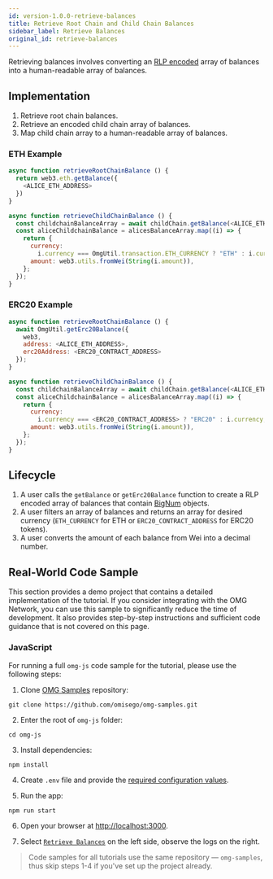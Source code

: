 ```yaml
---
id: version-1.0.0-retrieve-balances
title: Retrieve Root Chain and Child Chain Balances
sidebar_label: Retrieve Balances
original_id: retrieve-balances
---
```


Retrieving balances involves converting an [RLP encoded](https://github.com/ethereum/wiki/wiki/RLP) array of balances into a human-readable array of balances.

## Implementation

1. Retrieve root chain balances.
2. Retrieve an encoded child chain array of balances.
3. Map child chain array to a human-readable array of balances.

### ETH Example

<!--DOCUSAURUS_CODE_TABS-->
<!-- JavaScript -->

```js
async function retrieveRootChainBalance () {
  return web3.eth.getBalance({
    <ALICE_ETH_ADDRESS>
  })
}

async function retrieveChildChainBalance () {
  const childchainBalanceArray = await childChain.getBalance(<ALICE_ETH_ADDRESS>);
  const aliceChildchainBalance = alicesBalanceArray.map((i) => {
    return {
      currency:
        i.currency === OmgUtil.transaction.ETH_CURRENCY ? "ETH" : i.currency,
      amount: web3.utils.fromWei(String(i.amount)),
    };
  });
}
```

<!--END_DOCUSAURUS_CODE_TABS-->

### ERC20 Example

<!--DOCUSAURUS_CODE_TABS-->
<!-- JavaScript -->

```js
async function retrieveRootChainBalance () {
  await OmgUtil.getErc20Balance({
    web3,
    address: <ALICE_ETH_ADDRESS>,
    erc20Address: <ERC20_CONTRACT_ADDRESS>
  });
}

async function retrieveChildChainBalance () {
  const childchainBalanceArray = await childChain.getBalance(<ALICE_ETH_ADDRESS>);
  const aliceChildchainBalance = alicesBalanceArray.map((i) => {
    return {
      currency:
        i.currency === <ERC20_CONTRACT_ADDRESS> ? "ERC20" : i.currency,
      amount: web3.utils.fromWei(String(i.amount)),
    };
  });
}
```

<!--END_DOCUSAURUS_CODE_TABS-->

## Lifecycle

1. A user calls the `getBalance` or `getErc20Balance` function to create a RLP encoded array of balances that contain [BigNum](https://github.com/indutny/bn.js) objects.
2. A user filters an array of balances and returns an array for desired currency (`ETH_CURRENCY` for ETH or `ERC20_CONTRACT_ADDRESS` for ERC20 tokens).
3. A user converts the amount of each balance from Wei into a decimal number.

## Real-World Code Sample

This section provides a demo project that contains a detailed implementation of the tutorial. If you consider integrating with the OMG Network, you can use this sample to significantly reduce the time of development. It also provides step-by-step instructions and sufficient code guidance that is not covered on this page.

### JavaScript

For running a full `omg-js` code sample for the tutorial, please use the following steps:

1. Clone [OMG Samples](https://github.com/omisego/omg-samples) repository:

```
git clone https://github.com/omisego/omg-samples.git
```

2. Enter the root of `omg-js` folder:

```
cd omg-js
```

3. Install dependencies:

```
npm install
```

4. Create `.env` file and provide the [required configuration values](https://github.com/omisego/omg-samples/tree/master/omg-js#setup).

5. Run the app:

```
npm run start
```

6. Open your browser at [http://localhost:3000](http://localhost:3000). 

7. Select [`Retrieve Balances`](https://github.com/omisego/omg-samples/tree/master/omg-js/app/01-balances) on the left side, observe the logs on the right.

> Code samples for all tutorials use the same repository — `omg-samples`, thus skip steps 1-4 if you've set up the project already.
